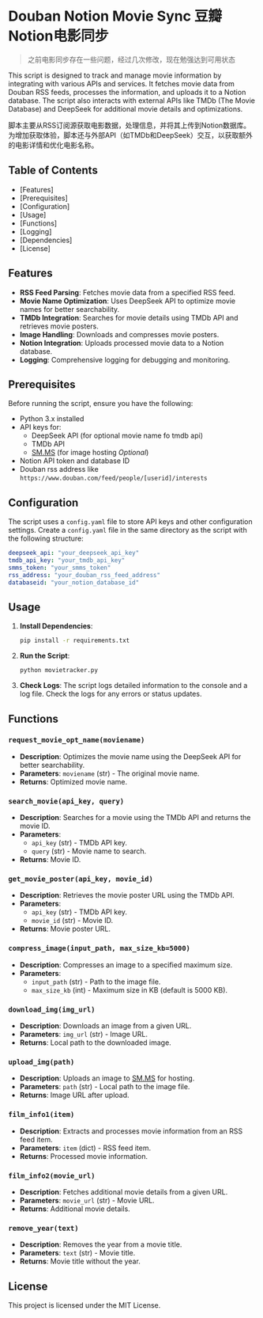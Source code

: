 # Douban Notion Movie Sync 豆瓣Notion电影同步
> 之前电影同步存在一些问题，经过几次修改，现在勉强达到可用状态
> 

This script is designed to track and manage movie information by integrating with various APIs and services. It fetches movie data from Douban RSS feeds, processes the information, and uploads it to a Notion database. The script also interacts with external APIs like TMDb (The Movie Database) and DeepSeek for additional movie details and optimizations.

脚本主要从RSS订阅源获取电影数据，处理信息，并将其上传到Notion数据库。为增加获取体验，脚本还与外部API（如TMDb和DeepSeek）交互，以获取额外的电影详情和优化电影名称。

## Table of Contents

- [Features]
- [Prerequisites]
- [Configuration]
- [Usage]
- [Functions]
- [Logging]
- [Dependencies]
- [License]

## Features

- **RSS Feed Parsing**: Fetches movie data from a specified RSS feed.
- **Movie Name Optimization**: Uses DeepSeek API to optimize movie names for better searchability.
- **TMDb Integration**: Searches for movie details using TMDb API and retrieves movie posters.
- **Image Handling**: Downloads and compresses movie posters.
- **Notion Integration**: Uploads processed movie data to a Notion database.
- **Logging**: Comprehensive logging for debugging and monitoring.

## Prerequisites

Before running the script, ensure you have the following:

- Python 3.x installed
- API keys for:
    - DeepSeek API (for optional movie name fo tmdb api)
    - TMDb API
    - [SM.MS](http://sm.ms/) (for image hosting *Optional*)
- Notion API token and database ID
- Douban rss address  like
`https://www.douban.com/feed/people/[userid]/interests`

## Configuration

The script uses a `config.yaml` file to store API keys and other configuration settings. Create a `config.yaml` file in the same directory as the script with the following structure:

```yaml
deepseek_api: "your_deepseek_api_key"
tmdb_api_key: "your_tmdb_api_key"
smms_token: "your_smms_token"
rss_address: "your_douban_rss_feed_address"
databaseid: "your_notion_database_id"

```

## Usage

1. **Install Dependencies**:
    
    ```bash
    pip install -r requirements.txt
    
    ```
    
2. **Run the Script**:
    
    ```bash
    python movietracker.py
    
    ```
    
3. **Check Logs**:
The script logs detailed information to the console and a log file. Check the logs for any errors or status updates.

## Functions

### `request_movie_opt_name(moviename)`

- **Description**: Optimizes the movie name using the DeepSeek API for better searchability.
- **Parameters**: `moviename` (str) - The original movie name.
- **Returns**: Optimized movie name.

### `search_movie(api_key, query)`

- **Description**: Searches for a movie using the TMDb API and returns the movie ID.
- **Parameters**:
    - `api_key` (str) - TMDb API key.
    - `query` (str) - Movie name to search.
- **Returns**: Movie ID.

### `get_movie_poster(api_key, movie_id)`

- **Description**: Retrieves the movie poster URL using the TMDb API.
- **Parameters**:
    - `api_key` (str) - TMDb API key.
    - `movie_id` (str) - Movie ID.
- **Returns**: Movie poster URL.

### `compress_image(input_path, max_size_kb=5000)`

- **Description**: Compresses an image to a specified maximum size.
- **Parameters**:
    - `input_path` (str) - Path to the image file.
    - `max_size_kb` (int) - Maximum size in KB (default is 5000 KB).

### `download_img(img_url)`

- **Description**: Downloads an image from a given URL.
- **Parameters**: `img_url` (str) - Image URL.
- **Returns**: Local path to the downloaded image.

### `upload_img(path)`

- **Description**: Uploads an image to [SM.MS](http://sm.ms/) for hosting.
- **Parameters**: `path` (str) - Local path to the image file.
- **Returns**: Image URL after upload.

### `film_info1(item)`

- **Description**: Extracts and processes movie information from an RSS feed item.
- **Parameters**: `item` (dict) - RSS feed item.
- **Returns**: Processed movie information.

### `film_info2(movie_url)`

- **Description**: Fetches additional movie details from a given URL.
- **Parameters**: `movie_url` (str) - Movie URL.
- **Returns**: Additional movie details.

### `remove_year(text)`

- **Description**: Removes the year from a movie title.
- **Parameters**: `text` (str) - Movie title.
- **Returns**: Movie title without the year.

## License

This project is licensed under the MIT License.